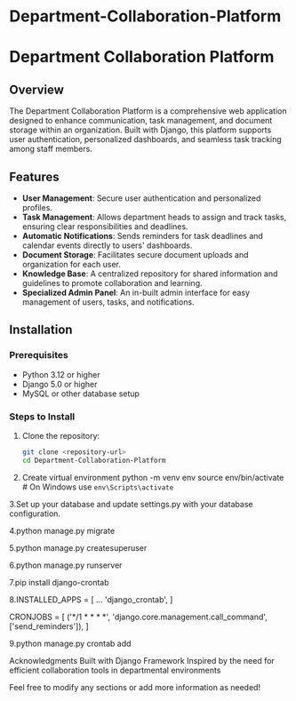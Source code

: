 ﻿# Department-Collaboration-Platform
# Department Collaboration Platform

## Overview

The Department Collaboration Platform is a comprehensive web application designed to enhance communication, task management, and document storage within an organization. Built with Django, this platform supports user authentication, personalized dashboards, and seamless task tracking among staff members.

## Features

- **User Management**: Secure user authentication and personalized profiles.
- **Task Management**: Allows department heads to assign and track tasks, ensuring clear responsibilities and deadlines.
- **Automatic Notifications**: Sends reminders for task deadlines and calendar events directly to users' dashboards.
- **Document Storage**: Facilitates secure document uploads and organization for each user.
- **Knowledge Base**: A centralized repository for shared information and guidelines to promote collaboration and learning.
- **Specialized Admin Panel**: An in-built admin interface for easy management of users, tasks, and notifications.

## Installation

### Prerequisites

- Python 3.12 or higher
- Django 5.0 or higher
- MySQL or other database setup

### Steps to Install

1. Clone the repository:

   ```bash
   git clone <repository-url>
   cd Department-Collaboration-Platform
2. Create virtual environment
python -m venv env
source env/bin/activate  # On Windows use `env\Scripts\activate`

3.Set up your database and update settings.py with your database configuration.

4.python manage.py migrate

5.python manage.py createsuperuser

6.python manage.py runserver

7.pip install django-crontab

8.INSTALLED_APPS = [
    ...
    'django_crontab',
]

CRONJOBS = [
    ('*/1 * * * *', 'django.core.management.call_command', ['send_reminders']),
]

9.python manage.py crontab add





Acknowledgments
Built with Django Framework
Inspired by the need for efficient collaboration tools in departmental environments


Feel free to modify any sections or add more information as needed!
